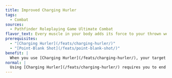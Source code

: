```yaml
---
title: Improved Charging Hurler
tags:
  - Combat
sources:
  - Pathfinder Roleplaying Game Ultimate Combat
flavor_text: Every muscle in your body adds its force to your thrown weapons.
prerequisites:
  - "[Charging Hurler](/feats/charging-hurler/)"
  - "[Point-Blank Shot](/feats/point-blank-shot/)"
benefit: |
  When you use [Charging Hurler](/feats/charging-hurler/), your target can be at any range up to your weapon's maximum range. If your target is within 30 feet, you gain a +2 bonus on damage rolls.
normal: |
  Using [Charging Hurler](/feats/charging-hurler/) requires you to end your movement within 30 feet of your opponent.
---
```


